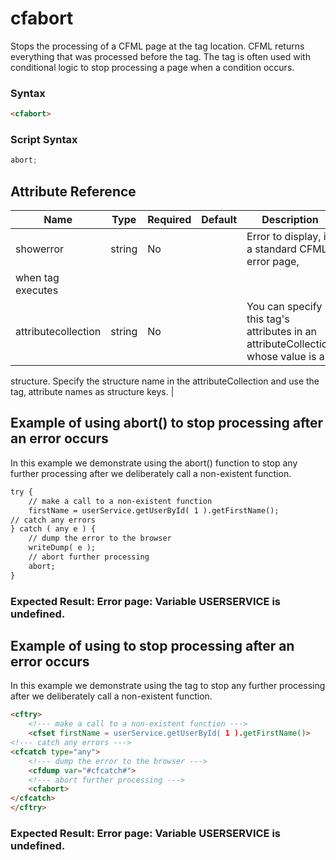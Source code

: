 # cfabort

Stops the processing of a CFML page at the tag location.
 CFML returns everything that was processed before the
 tag. The tag is often used with conditional logic to stop
 processing a page when a condition occurs.

### Syntax

```html
<cfabort>
```

### Script Syntax

```javascript
abort;
```

## Attribute Reference

| Name | Type | Required | Default | Description |
| --- | --- | --- | --- | --- |
| showerror | string | No |  | Error to display, in a standard CFML error page,
 when tag executes |
| attributecollection | string | No |  | You can specify this tag's attributes in an attributeCollection whose value is a 
 structure. Specify the structure name in the attributeCollection and use the tag‚ 
 attribute names as structure keys. |

## Example of using abort() to stop processing after an error occurs

In this example we demonstrate using the abort() function to stop any further processing after we deliberately call a non-existent function.

```html
try {
	// make a call to a non-existent function
	firstName = userService.getUserById( 1 ).getFirstName();
// catch any errors    
} catch ( any e ) {
	// dump the error to the browser
	writeDump( e );
	// abort further processing
	abort;
}
```

### Expected Result: Error page: Variable USERSERVICE is undefined.

## Example of using <cfabort> to stop processing after an error occurs

In this example we demonstrate using the <cfabort> tag to stop any further processing after we deliberately call a non-existent function.

```html
<cftry>
	<!--- make a call to a non-existent function --->
	<cfset firstName = userService.getUserById( 1 ).getFirstName()>
<!--- catch any errors --->
<cfcatch type="any">
	<!--- dump the error to the browser --->
	<cfdump var="#cfcatch#">
	<!--- abort further processing --->
	<cfabort>
</cfcatch>
</cftry>
```

### Expected Result: Error page: Variable USERSERVICE is undefined.
